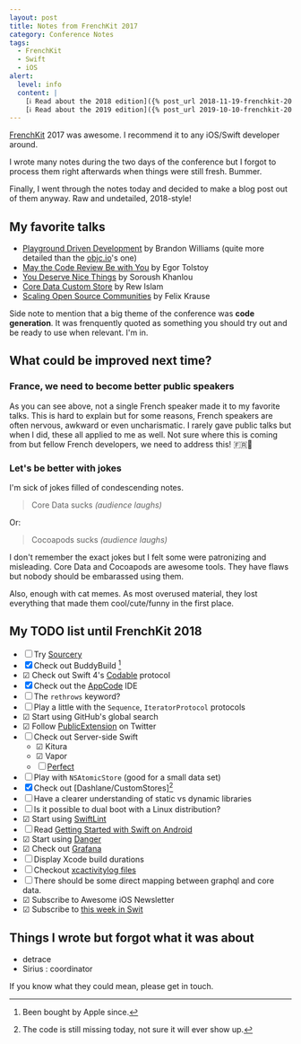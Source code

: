 ```yaml
---
layout: post
title: Notes from FrenchKit 2017
category: Conference Notes
tags:
  - FrenchKit
  - Swift
  - iOS
alert:
  level: info
  content: |
    [ℹ️ Read about the 2018 edition]({% post_url 2018-11-19-frenchkit-2018 %})
    [ℹ️ Read about the 2019 edition]({% post_url 2019-10-10-frenchkit-2019 %})
---
```


[FrenchKit][1] 2017 was awesome. I recommend it to any iOS/Swift developer
around.

I wrote many notes during the two days of the conference but I forgot to process
them right afterwards when things were still fresh. Bummer.

Finally, I went through the notes today and decided to make a blog post out of
them anyway. Raw and undetailed, 2018-style!

## My favorite talks

- [Playground Driven Development](https://youtu.be/DrdxSNG-_DE) by Brandon
  Williams (quite more detailed than the
  [objc.io](https://talk.objc.io/episodes/S01E51-playground-driven-development-at-kickstarter)'s
  one)
- [May the Code Review Be with You](https://youtu.be/e9NI5XnEqHA) by Egor
  Tolstoy
- [You Deserve Nice Things](https://youtu.be/3ia3ngqM2mM) by Soroush Khanlou
- [Core Data Custom Store](https://youtu.be/dYWE2d4_IPY) by Rew Islam
- [Scaling Open Source Communities](https://youtu.be/WM6WECv4B2E) by Felix
  Krause

Side note to mention that a big theme of the conference was **code generation**.
It was frenquently quoted as something you should try out and be ready to use
when relevant. I'm in.

## What could be improved next time?

### France, we need to become better public speakers

As you can see above, not a single French speaker made it to my favorite talks.
This is hard to explain but for some reasons, French speakers are often nervous,
awkward or even uncharismatic. I rarely gave public talks but when I did, these
all applied to me as well. Not sure where this is coming from but fellow French
developers, we need to address this! 🇫🇷💪

### Let's be better with jokes

I'm sick of jokes filled of condescending notes.

> Core Data sucks _(audience laughs)_

Or:

> Cocoapods sucks _(audience laughs)_

I don't remember the exact jokes but I felt some were patronizing and
misleading. Core Data and Cocoapods are awesome tools. They have flaws but
nobody should be embarassed using them.

Also, enough with cat memes. As most overused material, they lost everything
that made them cool/cute/funny in the first place.

## My TODO list until FrenchKit 2018

- ☐ Try [Sourcery][sourcery]
- ☒ Check out BuddyBuild [^footnote]
- ☑︎ Check out Swift 4's
  [Codable](https://developer.apple.com/documentation/swift/codable) protocol
- ☒ Check out the [AppCode](https://www.jetbrains.com/objc/) IDE
- ☐ The `rethrows` keyword?
- ☐ Play a little with the `Sequence`, `IteratorProtocol` protocols
- ☑︎ Start using GitHub's global search
- ☑︎ Follow [PublicExtension](https://twitter.com/PublicExtension) on Twitter
- ☐ Check out Server-side Swift
  - ☑︎ Kitura
  - ☑︎ Vapor
  - ☐ [Perfect](https://perfect.org)
- ☐ Play with `NSAtomicStore` (good for a small data set)
- ☒ Check out [Dashlane/CustomStores][^update]
- ☐ Have a clearer understanding of static vs dynamic libraries
- ☐ Is it possible to dual boot with a Linux distribution?
- ☑︎ Start using [SwiftLint](https://github.com/realm/SwiftLint)
- ☐ Read
  [Getting Started with Swift on Android](https://github.com/apple/swift/blob/master/docs/Android.md)
- ☑︎ Start using [Danger](https://github.com/danger/danger)
- ☑︎ Check out [Grafana](https://grafana.com)
- ☐ Display Xcode build durations
- ☐ Checkout [xcactivitylog files](https://michele.io/test-logs-in-xcode/)
- ☐ There should be some direct mapping between graphql and core data.
- ☑︎ Subscribe to Awesome iOS Newsletter
- ☑︎ Subscribe to [this week in Swit](https://swiftnews.curated.co)

## Things I wrote but forgot what it was about

- detrace
- Sirius : coordinator

If you know what they could mean, please get in touch.

[sourcery]: https://github.com/krzysztofzablocki/Sourcery

[^footnote]: Been bought by Apple since.
[^update]: The code is still missing today, not sure it will ever show up.

[1]: https://frenchkit.fr
